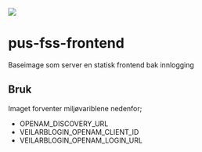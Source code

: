 ![](https://github.com/navikt/pus-fss-frontend/workflows/Test,%20build%20and%20push/badge.svg)

# pus-fss-frontend
Baseimage som server en statisk frontend bak innlogging

## Bruk
Imaget forventer miljøvariblene nedenfor;
- OPENAM_DISCOVERY_URL 
- VEILARBLOGIN_OPENAM_CLIENT_ID
- VEILARBLOGIN_OPENAM_LOGIN_URL
